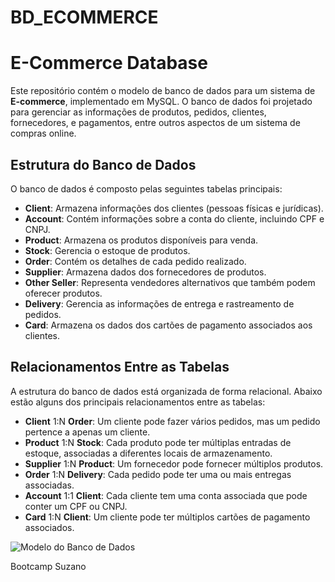 # BD_ECOMMERCE

# E-Commerce Database

Este repositório contém o modelo de banco de dados para um sistema de **E-commerce**, implementado em MySQL. O banco de dados foi projetado para gerenciar as informações de produtos, pedidos, clientes, fornecedores, e pagamentos, entre outros aspectos de um sistema de compras online.

## Estrutura do Banco de Dados

O banco de dados é composto pelas seguintes tabelas principais:

- **Client**: Armazena informações dos clientes (pessoas físicas e jurídicas).
- **Account**: Contém informações sobre a conta do cliente, incluindo CPF e CNPJ.
- **Product**: Armazena os produtos disponíveis para venda.
- **Stock**: Gerencia o estoque de produtos.
- **Order**: Contém os detalhes de cada pedido realizado.
- **Supplier**: Armazena dados dos fornecedores de produtos.
- **Other Seller**: Representa vendedores alternativos que também podem oferecer produtos.
- **Delivery**: Gerencia as informações de entrega e rastreamento de pedidos.
- **Card**: Armazena os dados dos cartões de pagamento associados aos clientes.

## Relacionamentos Entre as Tabelas

A estrutura do banco de dados está organizada de forma relacional. Abaixo estão alguns dos principais relacionamentos entre as tabelas:

- **Client** 1:N **Order**: Um cliente pode fazer vários pedidos, mas um pedido pertence a apenas um cliente.
- **Product** 1:N **Stock**: Cada produto pode ter múltiplas entradas de estoque, associadas a diferentes locais de armazenamento.
- **Supplier** 1:N **Product**: Um fornecedor pode fornecer múltiplos produtos.
- **Order** 1:N **Delivery**: Cada pedido pode ter uma ou mais entregas associadas.
- **Account** 1:1 **Client**: Cada cliente tem uma conta associada que pode conter um CPF ou CNPJ.
- **Card** 1:N **Client**: Um cliente pode ter múltiplos cartões de pagamento associados.

![Modelo do Banco de Dados](img/bd_e-commerce.png)

Bootcamp Suzano
